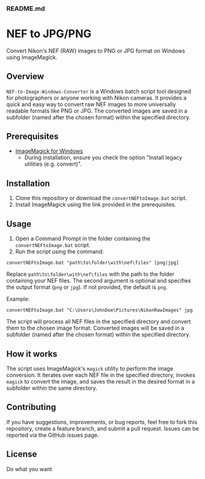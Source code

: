 ### README.md

# NEF to JPG/PNG

Convert Nikon's NEF (RAW) images to PNG or JPG format on Windows using ImageMagick.

## Overview

`NEF-to-Image-Windows-Converter` is a Windows batch script tool designed for photographers or anyone working with Nikon cameras. It provides a quick and easy way to convert raw NEF images to more universally readable formats like PNG or JPG. The converted images are saved in a subfolder (named after the chosen format) within the specified directory.

## Prerequisites

- [ImageMagick for Windows](https://imagemagick.org/script/download.php)
  - During installation, ensure you check the option "Install legacy utilities (e.g. convert)".

## Installation

1. Clone this repository or download the `convertNEFtoImage.bat` script.
2. Install ImageMagick using the link provided in the prerequisites.

## Usage

1. Open a Command Prompt in the folder containing the `convertNEFtoImage.bat` script.
2. Run the script using the command:

```
convertNEFtoImage.bat "path\to\folder\with\nef\files" [png|jpg]
```

Replace `path\to\folder\with\nef\files` with the path to the folder containing your NEF files. The second argument is optional and specifies the output format (`png` or `jpg`). If not provided, the default is `png`.

Example:

```
convertNEFtoImage.bat "C:\Users\JohnDoe\Pictures\NikonRawImages" jpg
```

The script will process all NEF files in the specified directory and convert them to the chosen image format. Converted images will be saved in a subfolder (named after the chosen format) within the specified directory.

## How it works

The script uses ImageMagick's `magick` utility to perform the image conversion. It iterates over each NEF file in the specified directory, invokes `magick` to convert the image, and saves the result in the desired format in a subfolder within the same directory.

## Contributing

If you have suggestions, improvements, or bug reports, feel free to fork this repository, create a feature branch, and submit a pull request. Issues can be reported via the GitHub issues page.

## License

Do what you want
